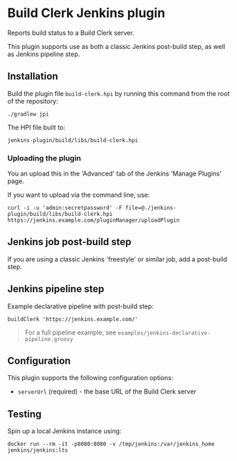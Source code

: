 Build Clerk Jenkins plugin
============================

Reports build status to a Build Clerk server.

This plugin supports use as both a classic Jenkins post-build step, as well as Jenkins pipeline step.

## Installation

Build the plugin file `build-clerk.hpi` by running this command from the root of the repository:

    ./gradlew jpi

The HPI file built to:

    jenkins-plugin/build/libs/build-clerk.hpi

### Uploading the plugin

You an upload this in the 'Advanced' tab of the Jenkins 'Manage Plugins' page.

If you want to upload via the command line, use:

    curl -i -u 'admin:secretpassword' -F file=@./jenkins-plugin/build/libs/build-clerk.hpi https://jenkins.example.com/pluginManager/uploadPlugin

## Jenkins job post-build step

If you are using a classic Jenkins 'freestyle' or similar job, add a post-build step.

## Jenkins pipeline step

Example declarative pipeline with post-build step:

    buildClerk 'https://jenkins.example.com/'

> For a full pipeline example, see `examples/jenkins-declarative-pipeline.groovy`

## Configuration

This plugin supports the following configuration options:

* `serverUrl` (required) - the base URL of the Build Clerk server

## Testing

Spin up a local Jenkins instance using:

    docker run --rm -it -p8080:8080 -v /tmp/jenkins:/var/jenkins_home jenkins/jenkins:lts
